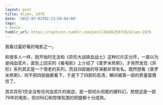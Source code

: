 ```yaml
---
layout: post
title: Alien, 1979
date: '2012-07-03T02:13:56-04:00'
tags:
- movie
tumblr_url: https://rapturer.tumblr.com/post/26405258739/alien-1979
---
```

我看过最好看的电影之一。

和很多人一样，刚开始时无法和《异形大战铁血战士》这种烂片区分开，一直以为是纯血浆片，直到上回买的《看电影》上介绍了《普罗米修斯》，才突然发现《异形》系列其实是一个很老的系列，而且四部曲的导演都非常有名。既然想看《普罗米修斯》，何不把四部曲都看下，于是下了四部的高清，瞬间被第一部的质量震慑住了。

其实异形1完全没有任何血浆片的痕迹，是一部彻头彻尾的硬科幻，想想这是一部79年的电影，但对科幻和惊悚氛围的把握都十分成熟。

